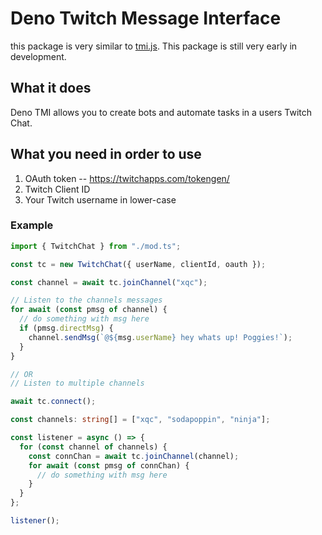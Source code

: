 # Deno Twitch Message Interface

this package is very similar to [tmi.js](https://github.com/tmijs/tmi.js). This package is still very early in development.

## What it does

Deno TMI allows you to create bots and automate tasks in a users Twitch Chat.

## What you need in order to use

1. OAuth token -- https://twitchapps.com/tokengen/
2. Twitch Client ID
3. Your Twitch username in lower-case

### Example

```typescript
import { TwitchChat } from "./mod.ts";

const tc = new TwitchChat({ userName, clientId, oauth });

const channel = await tc.joinChannel("xqc");

// Listen to the channels messages
for await (const pmsg of channel) {
  // do something with msg here
  if (pmsg.directMsg) {
    channel.sendMsg(`@${msg.userName} hey whats up! Poggies!`);
  }
}

// OR
// Listen to multiple channels

await tc.connect();

const channels: string[] = ["xqc", "sodapoppin", "ninja"];

const listener = async () => {
  for (const channel of channels) {
    const connChan = await tc.joinChannel(channel);
    for await (const pmsg of connChan) {
      // do something with msg here
    }
  }
};

listener();
```
